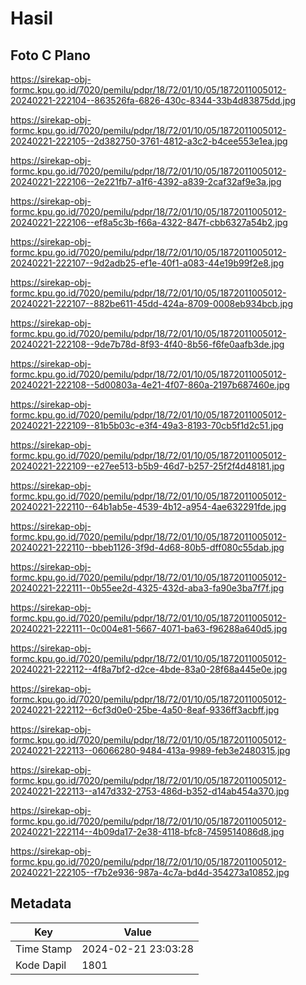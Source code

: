 # Hasil

## Foto C Plano

https://sirekap-obj-formc.kpu.go.id/7020/pemilu/pdpr/18/72/01/10/05/1872011005012-20240221-222104--863526fa-6826-430c-8344-33b4d83875dd.jpg

https://sirekap-obj-formc.kpu.go.id/7020/pemilu/pdpr/18/72/01/10/05/1872011005012-20240221-222105--2d382750-3761-4812-a3c2-b4cee553e1ea.jpg

https://sirekap-obj-formc.kpu.go.id/7020/pemilu/pdpr/18/72/01/10/05/1872011005012-20240221-222106--2e221fb7-a1f6-4392-a839-2caf32af9e3a.jpg

https://sirekap-obj-formc.kpu.go.id/7020/pemilu/pdpr/18/72/01/10/05/1872011005012-20240221-222106--ef8a5c3b-f66a-4322-847f-cbb6327a54b2.jpg

https://sirekap-obj-formc.kpu.go.id/7020/pemilu/pdpr/18/72/01/10/05/1872011005012-20240221-222107--9d2adb25-ef1e-40f1-a083-44e19b99f2e8.jpg

https://sirekap-obj-formc.kpu.go.id/7020/pemilu/pdpr/18/72/01/10/05/1872011005012-20240221-222107--882be611-45dd-424a-8709-0008eb934bcb.jpg

https://sirekap-obj-formc.kpu.go.id/7020/pemilu/pdpr/18/72/01/10/05/1872011005012-20240221-222108--9de7b78d-8f93-4f40-8b56-f6fe0aafb3de.jpg

https://sirekap-obj-formc.kpu.go.id/7020/pemilu/pdpr/18/72/01/10/05/1872011005012-20240221-222108--5d00803a-4e21-4f07-860a-2197b687460e.jpg

https://sirekap-obj-formc.kpu.go.id/7020/pemilu/pdpr/18/72/01/10/05/1872011005012-20240221-222109--81b5b03c-e3f4-49a3-8193-70cb5f1d2c51.jpg

https://sirekap-obj-formc.kpu.go.id/7020/pemilu/pdpr/18/72/01/10/05/1872011005012-20240221-222109--e27ee513-b5b9-46d7-b257-25f2f4d48181.jpg

https://sirekap-obj-formc.kpu.go.id/7020/pemilu/pdpr/18/72/01/10/05/1872011005012-20240221-222110--64b1ab5e-4539-4b12-a954-4ae632291fde.jpg

https://sirekap-obj-formc.kpu.go.id/7020/pemilu/pdpr/18/72/01/10/05/1872011005012-20240221-222110--bbeb1126-3f9d-4d68-80b5-dff080c55dab.jpg

https://sirekap-obj-formc.kpu.go.id/7020/pemilu/pdpr/18/72/01/10/05/1872011005012-20240221-222111--0b55ee2d-4325-432d-aba3-fa90e3ba7f7f.jpg

https://sirekap-obj-formc.kpu.go.id/7020/pemilu/pdpr/18/72/01/10/05/1872011005012-20240221-222111--0c004e81-5667-4071-ba63-f96288a640d5.jpg

https://sirekap-obj-formc.kpu.go.id/7020/pemilu/pdpr/18/72/01/10/05/1872011005012-20240221-222112--4f8a7bf2-d2ce-4bde-83a0-28f68a445e0e.jpg

https://sirekap-obj-formc.kpu.go.id/7020/pemilu/pdpr/18/72/01/10/05/1872011005012-20240221-222112--6cf3d0e0-25be-4a50-8eaf-9336ff3acbff.jpg

https://sirekap-obj-formc.kpu.go.id/7020/pemilu/pdpr/18/72/01/10/05/1872011005012-20240221-222113--06066280-9484-413a-9989-feb3e2480315.jpg

https://sirekap-obj-formc.kpu.go.id/7020/pemilu/pdpr/18/72/01/10/05/1872011005012-20240221-222113--a147d332-2753-486d-b352-d14ab454a370.jpg

https://sirekap-obj-formc.kpu.go.id/7020/pemilu/pdpr/18/72/01/10/05/1872011005012-20240221-222114--4b09da17-2e38-4118-bfc8-7459514086d8.jpg

https://sirekap-obj-formc.kpu.go.id/7020/pemilu/pdpr/18/72/01/10/05/1872011005012-20240221-222105--f7b2e936-987a-4c7a-bd4d-354273a10852.jpg


## Metadata

| Key        | Value               |
| ---------- | ------------------- |
| Time Stamp | 2024-02-21 23:03:28 |
| Kode Dapil | 1801                |



